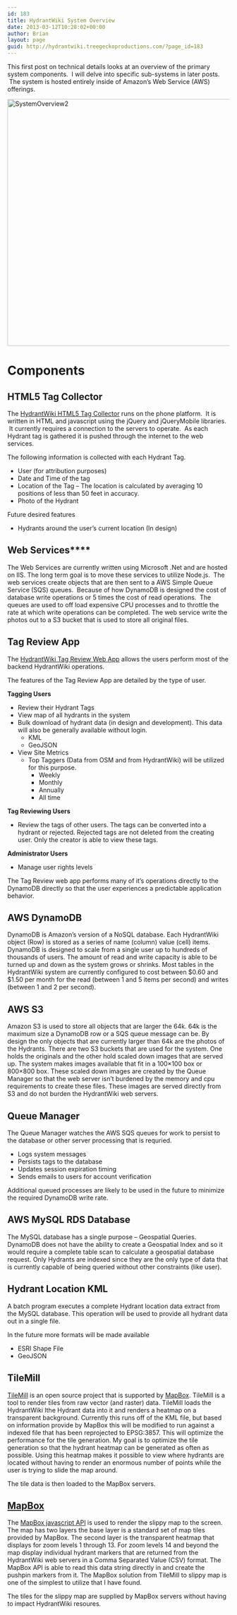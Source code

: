 ```yaml
---
id: 183
title: HydrantWiki System Overview
date: 2013-03-12T10:28:02+00:00
author: Brian
layout: page
guid: http://hydrantwiki.treegeckoproductions.com/?page_id=183
---
```

This first post on technical details looks at an overview of the primary system components.  I will delve into specific sub-systems in later posts.  The system is hosted entirely inside of Amazon&#8217;s Web Service (AWS) offerings.

[<img class="alignnone size-full wp-image-178" alt="SystemOverview2" src="http://hydrantwiki.treegeckoproductions.com/files/2013/03/SystemOverview2.png" width="880" height="560" />](http://hydrantwiki.treegeckoproductions.com/files/2013/03/SystemOverview2.png)

# **Components**

## **HTML5 Tag Collector**

The [HydrantWiki HTML5 Tag Collector](http://app.hydrantwiki.com/html5/index.html) runs on the phone platform.  It is written in HTML and javascript using the jQuery and jQueryMobile libraries.  It currently requires a connection to the servers to operate.  As each Hydrant tag is gathered it is pushed through the internet to the web services.

The following information is collected with each Hydrant Tag.

  * User (for attribution purposes)
  * Date and Time of the tag
  * Location of the Tag &#8211; The location is calculated by averaging 10 positions of less than 50 feet in accuracy.
  * Photo of the Hydrant

Future desired features

  * Hydrants around the user&#8217;s current location (In design)

## Web Services****

The Web Services are currently written using Microsoft .Net and are hosted on IIS. The long term goal is to move these services to utilize Node.js.  The web services create objects that are then sent to a AWS Simple Queue Service (SQS) queues.  Because of how DynamoDB is designed the cost of database write operations or 5 times the cost of read operations.  The queues are used to off load expensive CPU processes and to throttle the rate at which write operations can be completed. The web service write the photos out to a S3 bucket that is used to store all original files.

## Tag Review App

The [HydrantWiki Tag Review Web App](http://app.hydrantwiki.com/) allows the users perform most of the backend HydrantWiki operations.

The features of the Tag Review App are detailed by the type of user.

**Tagging Users**

  * Review their Hydrant Tags
  * View map of all hydrants in the system
  * Bulk download of hydrant data (in design and development). This data will also be generally available without login. 
      * KML
      * GeoJSON
  * View Site Metrics 
      * Top Taggers (Data from OSM and from HydrantWiki) will be utilized for this purpose. 
          * Weekly
          * Monthly
          * Annually
          * All time

**Tag Reviewing Users**

  * Review the tags of other users. The tags can be converted into a hydrant or rejected. Rejected tags are not deleted from the creating user. Only the creator is able to view these tags.

**Administrator Users**

  * Manage user rights levels

The Tag Review web app performs many of it&#8217;s operations directly to the DynamoDB directly so that the user experiences a predictable application behavior.

## AWS DynamoDB

DynamoDB is Amazon&#8217;s version of a NoSQL database. Each HydrantWiki object (Row) is stored as a series of name (column) value (cell) items. DynamoDB is designed to scale from a single user up to hundreds of thousands of users. The amount of read and write capacity is able to be turned up and down as the system grows or shrinks. Most tables in the HydrantWiki system are currently configured to cost between $0.60 and $1.50 per month for the read (between 1 and 5 items per second) and writes (between 1 and 2 per second).

## AWS S3

Amazon S3 is used to store all objects that are larger the 64k. 64k is the maximum size a DynamoDB row or a SQS queue message can be. By design the only objects that are currently larger than 64k are the photos of the Hydrants. There are two S3 buckets that are used for the system. One holds the originals and the other hold scaled down images that are served up. The system makes images available that fit in a 100&#215;100 box or 800&#215;800 box. These scaled down images are created by the Queue Manager so that the web server isn&#8217;t burdened by the memory and cpu requirements to create these files. These images are served directly from S3 and do not burden the HydrantWiki web servers.

## Queue Manager

The Queue Manager watches the AWS SQS queues for work to persist to the database or other server processing that is requried.

  * Logs system messages
  * Persists tags to the database
  * Updates session expiration timing
  * Sends emails to users for account verification

Additional queued processes are likely to be used in the future to minimize the required DynamoDB write rate.

## AWS MySQL RDS Database

The MySQL database has a single purpose &#8211; Geospatial Queries. DynamoDB does not have the ability to create a Geospatial Index and so it would require a complete table scan to calculate a geospatial database request. Only Hydrants are indexed since they are the only type of data that is currently capable of being queried without other constraints (like user).

## Hydrant Location KML

A batch program executes a complete Hydrant location data extract from the MySQL database. This operation will be used to provide all hydrant data out in a single file.

In the future more formats will be made available

  * ESRI Shape File
  * GeoJSON

## TileMill

[TileMill](http://mapbox.com/tilemill/) is an open source project that is supported by [MapBox](http://mapbox.com/). TileMill is a tool to render tiles from raw vector (and raster) data. TileMill loads the HydrantWiki lthe Hydrant data into it and renders a heatmap on a transparent background. Currently this runs off of the KML file, but based on information provide by MapBox this will be modified to run against a indexed file that has been reprojected to EPSG:3857. This will optimize the performance for the tile generation. My goal is to optimize the tile generation so that the hydrant heatmap can be generated as often as possible. Using this heatmap makes it possible to view where hydrants are located without having to render an enormous number of points while the user is trying to slide the map around.

The tile data is then loaded to the MapBox servers.

## [MapBox](http://mapbox.com)

The [MapBox javascript API](http://mapbox.com/mapbox.js/api/) is used to render the slippy map to the screen. The map has two layers the base layer is a standard set of map tiles provided by MapBox. The second layer is the transparent heatmap that displays for zoom levels 1 through 13. For zoom levels 14 and beyond the map display individual hydrant markers that are returned from the HydrantWiki web servers in a Comma Separated Value (CSV) format. The MapBox API is able to read this data string directly in and create the pushpin markers from it. The MapBox solution from TileMill to slippy map is one of the simplest to utilize that I have found.

The tiles for the slippy map are supplied by MapBox servers without having to impact HydrantWiki resoures.